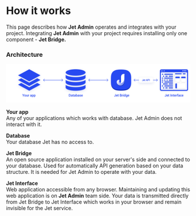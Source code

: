 # How it works

This page describes how **Jet Admin** operates and integrates with your project. Integrating **Jet Admin** with your project requires installing only one component - **Jet Bridge.**

### **A**rchitecture

![Jet Admin architecture](../.gitbook/assets/image%20%2815%29.png)

**Your app**  
Any of your applications which works with database. Jet Admin does not interact with it.

**Database**  
Your database Jet has no access to.

**Jet Bridge**  
An open source application installed on your server's side and connected to your database. Used for automatically API generation based on your data structure. It is needed for Jet Admin to operate with your data. 

**Jet Interface**  
Web application accessible from any browser. Maintaining and updating this web application is on **Jet Admin** team side. Your data is transmitted directly from Jet Bridge to Jet Interface which works in your browser and remain invisible for the Jet service.



